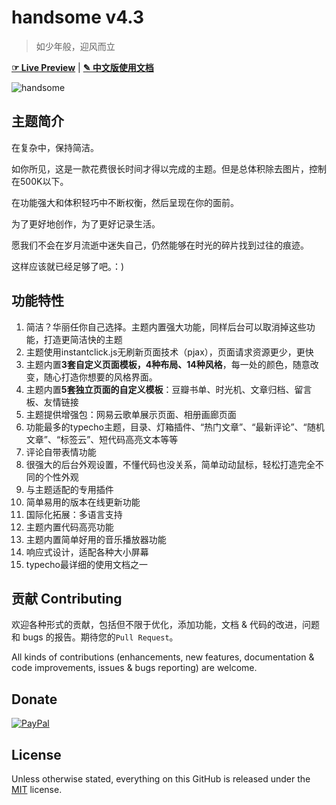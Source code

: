 # handsome v4.3

> 如少年般，迎风而立

[**☞ Live Preview**](https://www.ihewro.com/archives/489/)  |  [**✎ 中文版使用文档**](https://handsome.ihewro.com/)


![handsome](https://www.ihewro.com/usr/uploads/2017/04/808204957.png)

## 主题简介

在复杂中，保持简洁。

如你所见，这是一款花费很长时间才得以完成的主题。但是总体积除去图片，控制在500K以下。

在功能强大和体积轻巧中不断权衡，然后呈现在你的面前。

为了更好地创作，为了更好记录生活。

愿我们不会在岁月流逝中迷失自己，仍然能够在时光的碎片找到过往的痕迹。

这样应该就已经足够了吧。：)


<!--more-->


## 功能特性

1. 简洁？华丽任你自己选择。主题内置强大功能，同样后台可以取消掉这些功能，打造更简洁快的主题
2. 主题使用instantclick.js无刷新页面技术（pjax），页面请求资源更少，更快
3. 主题内置**3套自定义页面模板，4种布局、14种风格**，每一处的颜色，随意改变，随心打造你想要的风格界面。
4. 主题内置**5套独立页面的自定义模板**：豆瓣书单、时光机、文章归档、留言板、友情链接
5. 主题提供增强包：网易云歌单展示页面、相册画廊页面
6. 功能最多的typecho主题，目录、灯箱插件、“热门文章”、“最新评论”、“随机文章”、“标签云”、短代码高亮文本等等
7. 评论自带表情功能
8. 很强大的后台外观设置，不懂代码也没关系，简单动动鼠标，轻松打造完全不同的个性外观
9. 与主题适配的专用插件
10. 简单易用的版本在线更新功能
11. 国际化拓展：多语言支持
12. 主题内置代码高亮功能
13. 主题内置简单好用的音乐播放器功能
14. 响应式设计，适配各种大小屏幕
15. typecho最详细的使用文档之一

## 贡献 Contributing

欢迎各种形式的贡献，包括但不限于优化，添加功能，文档 & 代码的改进，问题和 bugs 的报告。期待您的`Pull Request`。

All kinds of contributions (enhancements, new features, documentation & code improvements, issues & bugs reporting) are welcome.

## Donate

[![PayPal](https://www.paypalobjects.com/digitalassets/c/website/marketing/apac/C2/logos-buttons/optimize/26_Yellow_PayPal_Pill_Button.png)](paypal.me/wangxiaopeng0)  

## License

Unless otherwise stated, everything on this GitHub is released under the [MIT](https://mit-license.org) license.
